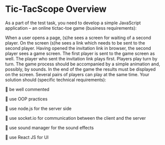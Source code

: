 # Tic-TacScope Overview 

As a part of the test task, you need to develop a simple JavaScript application – an online tictac-toe game (business requirements):

When a user opens a page, (s)he sees a screen for waiting of a second player. On the screen (s)he sees a link which needs to be sent to the second player.
Having opened the invitation link in browser, the second player sees a game screen. The first player is sent to the game screen as well.
The player who sent the invitation link plays first.
Players play turn by turn. The game process should be accompanied by a simple animation and, possibly, by sounds.
In the end of the game the results must be displayed on the screen.
Several pairs of players can play at the same time. Your solution should (specific technical requirements):

 be well commented 

 use OOP practices 

 use node.js for the server side 

 use socket.io for communication between the client and the server 

 use sound manager for the sound effects 

 use React JS for UI
